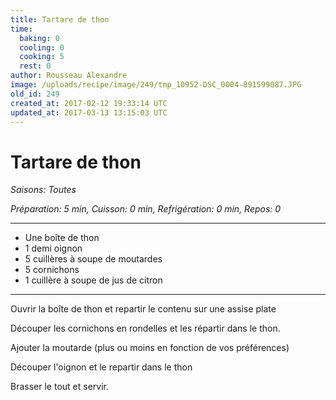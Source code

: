 ```yaml
---
title: Tartare de thon
time:
  baking: 0
  cooling: 0
  cooking: 5
  rest: 0
author: Rousseau Alexandre
image: /uploads/recipe/image/249/tmp_10952-DSC_0004-891599087.JPG
old_id: 249
created_at: 2017-02-12 19:33:14 UTC
updated_at: 2017-03-13 13:15:03 UTC
---
```


# Tartare de thon



*Saisons: Toutes*

*Préparation: 5 min, Cuisson: 0 min, Refrigération: 0 min, Repos: 0*

---

- Une boîte de thon
- 1 demi oignon
- 5 cuillères à soupe de moutardes
- 5 cornichons
- 1 cuillère à soupe de jus de citron

---

Ouvrir la boîte de thon et repartir le contenu sur une assise plate

Découper les cornichons en rondelles et les répartir dans le thon.

Ajouter la moutarde (plus ou moins en fonction de vos préférences)

Découper l'oignon et le repartir dans le thon

Brasser le tout et servir.
